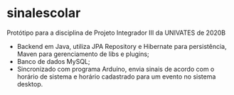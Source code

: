 # sinalescolar
Protótipo para a disciplina de Projeto Integrador III da UNIVATES de 2020B

- Backend em Java, utiliza JPA Repository e Hibernate para persistência, Maven para gerenciamento de libs e plugins;
- Banco de dados MySQL;
- Sincronizado com programa Arduíno, envia sinais de acordo com o horário de sistema e horário cadastrado para um evento no sistema desktop.
